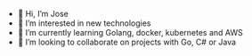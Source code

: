 - 👋 Hi, I’m Jose
- 👀 I’m interested in new technologies 
- 🌱 I’m currently learning Golang, docker, kubernetes and AWS
- 💞️ I’m looking to collaborate on projects with Go, C# or Java 


<!---
- 📫 How to reach me ...
oxxi/oxxi is a ✨ special ✨ repository because its `README.md` (this file) appears on your GitHub profile.
You can click the Preview link to take a look at your changes.
--->
